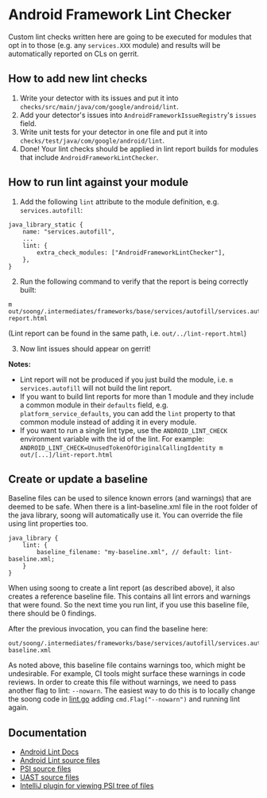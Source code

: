 # Android Framework Lint Checker

Custom lint checks written here are going to be executed for modules that opt in to those (e.g. any
`services.XXX` module) and results will be automatically reported on CLs on gerrit.

## How to add new lint checks

1. Write your detector with its issues and put it into
   `checks/src/main/java/com/google/android/lint`.
2. Add your detector's issues into `AndroidFrameworkIssueRegistry`'s `issues` field.
3. Write unit tests for your detector in one file and put it into
   `checks/test/java/com/google/android/lint`.
4. Done! Your lint checks should be applied in lint report builds for modules that include
   `AndroidFrameworkLintChecker`.

## How to run lint against your module

1. Add the following `lint` attribute to the module definition, e.g. `services.autofill`:
```
java_library_static {
    name: "services.autofill",
    ...
    lint: {
        extra_check_modules: ["AndroidFrameworkLintChecker"],
    },
}
```
2. Run the following command to verify that the report is being correctly built:
```
m out/soong/.intermediates/frameworks/base/services/autofill/services.autofill/android_common/lint/lint-report.html
```
   (Lint report can be found in the same path, i.e. `out/../lint-report.html`)

3. Now lint issues should appear on gerrit!

**Notes:**

- Lint report will not be produced if you just build the module, i.e. `m services.autofill` will not
  build the lint report.
- If you want to build lint reports for more than 1 module and they include a common module in their
  `defaults` field, e.g. `platform_service_defaults`, you can add the `lint` property to that common
  module instead of adding it in every module.
- If you want to run a single lint type, use the `ANDROID_LINT_CHECK`
  environment variable with the id of the lint. For example:
  `ANDROID_LINT_CHECK=UnusedTokenOfOriginalCallingIdentity m out/[...]/lint-report.html`

## Create or update a baseline

Baseline files can be used to silence known errors (and warnings) that are deemed to be safe. When
there is a lint-baseline.xml file in the root folder of the java library, soong will
automatically use it. You can override the file using lint properties too.

```
java_library {
    lint: {
        baseline_filename: "my-baseline.xml", // default: lint-baseline.xml;
    }
}
```

When using soong to create a lint report (as described above), it also creates a reference
baseline file. This contains all lint errors and warnings that were found. So the next time
you run lint, if you use this baseline file, there should be 0 findings.

After the previous invocation, you can find the baseline here:

```
out/soong/.intermediates/frameworks/base/services/autofill/services.autofill/android_common/lint/lint-baseline.xml
```

As noted above, this baseline file contains warnings too, which might be undesirable. For example,
CI tools might surface these warnings in code reviews. In order to create this file without
warnings, we need to pass another flag to lint: `--nowarn`. The easiest way to do this is to
locally change the soong code in
[lint.go](http://cs/aosp-master/build/soong/java/lint.go;l=451;rcl=2e778d5bc4a8d1d77b4f4a3029a4a254ad57db75)
adding `cmd.Flag("--nowarn")` and running lint again.

## Documentation

- [Android Lint Docs](https://googlesamples.github.io/android-custom-lint-rules/)
- [Android Lint source files](https://source.corp.google.com/studio-main/tools/base/lint/libs/lint-api/src/main/java/com/android/tools/lint/)
- [PSI source files](https://github.com/JetBrains/intellij-community/tree/master/java/java-psi-api/src/com/intellij/psi)
- [UAST source files](https://upsource.jetbrains.com/idea-ce/structure/idea-ce-7b9b8cc138bbd90aec26433f82cd2c6838694003/uast/uast-common/src/org/jetbrains/uast)
- [IntelliJ plugin for viewing PSI tree of files](https://plugins.jetbrains.com/plugin/227-psiviewer)
